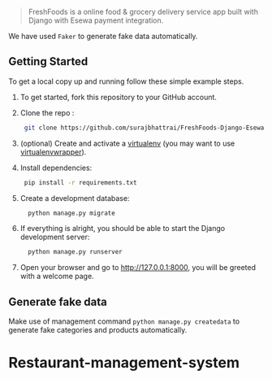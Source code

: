 
> FreshFoods is a online food & grocery delivery service app built with Django with Esewa payment integration.

We have used ``Faker`` to generate fake data automatically.

## Getting Started  

To get a local copy up and running follow these simple example steps.

1. To get started, fork this repository to your GitHub account.

2. Clone the repo :
    ```sh
     git clone https://github.com/surajbhattrai/FreshFoods-Django-Esewa.git
    ```
3. (optional) Create and activate a [virtualenv](https://virtualenv.pypa.io/) (you may want to use [virtualenvwrapper](http://virtualenvwrapper.readthedocs.org/)).

4. Install dependencies:
    ```sh
     pip install -r requirements.txt
    ```
    
5. Create a development database:
    ```sh
      python manage.py migrate
    ```

6. If everything is alright, you should be able to start the Django development server:
    ```sh
      python manage.py runserver
    ```

7. Open your browser and go to http://127.0.0.1:8000, you will be greeted with a welcome page.


## Generate fake data

Make use of management command `python manage.py createdata`  to generate fake categories and products automatically.



# Restaurant-management-system